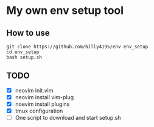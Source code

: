 # My own env setup tool


## How to use
```
git clone https://github.com/billy4195/env env_setup
cd env_setup
bash setup.sh
```
## TODO
- [x] neovim init.vim
- [x] neovim install vim-plug
- [x] noevim install plugins
- [x] tmux configuration
- [ ] One script to download and start setup.sh
